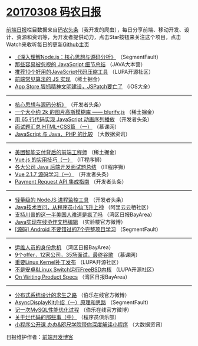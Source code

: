 # [20170308 码农日报](08.md)

[前端日报](https://qdkfweb.cn/c/news)栏目数据来自[码农头条](https://toutiao.qdkfweb.cn/)（我开发的爬虫），每日分享前端、移动开发、设计、资源和资讯等，为开发者提供动力，点击Star按钮来关注这个项目，点击Watch来收听每日的更新[Github主页](https://github.com/kujian/frontendDaily)
* [《深入理解Node.js：核心思想与源码分析》](https://toutiao.qdkfweb.cn/29311.html) （SegmentFault）
* [那些容易被忽视的 JavaScript 细节总结](https://toutiao.qdkfweb.cn/29209.html) （JAVA大本营）
* [推荐10个好用的JavaScript代码压缩工具](https://toutiao.qdkfweb.cn/29205.html) （LUPA开源社区）
* [前端常见算法的 JS 实现](https://toutiao.qdkfweb.cn/29283.html) （稀土掘金）
* [App Store 狠抓精神文明建设，JSPatch要亡了](https://toutiao.qdkfweb.cn/29184.html) （iOS大全）

***
* [核心思想与源码分析》](https://toutiao.qdkfweb.cn/29222.html) （开发者头条）
* [一个大小约 2k 的图片高斯模糊库 —— blurify.js](https://toutiao.qdkfweb.cn/29266.html) （稀土掘金）
* [用 65 行代码实现 JavaScript 动画序列播放](https://toutiao.qdkfweb.cn/29278.html) （开发者头条）
* [面试题汇总 HTML+CSS篇 （一）](https://toutiao.qdkfweb.cn/29182.html) （慕课网）
* [JavaScript 与 Java、PHP 的比较](https://toutiao.qdkfweb.cn/29253.html) （大数据资讯）

***
* [美团智能支付背后的前端工程师](https://toutiao.qdkfweb.cn/29267.html) （稀土掘金）
* [Vue.js 的实用技巧（一）](https://toutiao.qdkfweb.cn/29262.html) （IT程序狮）
* [各大公司 Java 后端开发面试题总结](https://toutiao.qdkfweb.cn/29260.html) （IT程序狮）
* [Vue 2.1.7 源码学习（一）](https://toutiao.qdkfweb.cn/29274.html) （开发者头条）
* [Payment Request API 集成指南](https://toutiao.qdkfweb.cn/29217.html) （开发者头条）

***
* [轻量级的 NodeJS 进程监控工具](https://toutiao.qdkfweb.cn/29220.html) （开发者头条）
* [Java技术百问，从程序员小仙飞升上神](https://toutiao.qdkfweb.cn/29200.html) （阿里云云栖社区）
* [支持川普的这一半美国人难道是疯了吗](https://toutiao.qdkfweb.cn/29174.html) （湾区日报BayArea）
* [Java实现在线协作文档编辑](https://toutiao.qdkfweb.cn/29248.html) （实验楼官方微博）
* [[源码] Android 不要错过的7个完整项目学习](https://toutiao.qdkfweb.cn/29238.html) （SegmentFault）

***
* [运维人员的身份危机](https://toutiao.qdkfweb.cn/29175.html) （湾区日报BayArea）
* [9个offer，12家公司，35场面试，最终谷歌](https://toutiao.qdkfweb.cn/29180.html) （慕课网）
* [重要Linux Kernel补丁发布](https://toutiao.qdkfweb.cn/29203.html) （LUPA开源社区）
* [不是安卓&amp;Linux Switch运行FreeBSD内核](https://toutiao.qdkfweb.cn/29309.html) （LUPA开源社区）
* [On Writing Product Specs](https://toutiao.qdkfweb.cn/29173.html) （湾区日报BayArea）

***
* [分布式系统设计的求生之路](https://toutiao.qdkfweb.cn/29269.html) （伯乐在线官方微博）
* [AsyncDisplayKit介绍（一）原理和思路](https://toutiao.qdkfweb.cn/29239.html) （SegmentFault）
* [记一次MySQL性能优化过程](https://toutiao.qdkfweb.cn/29271.html) （伯乐在线官方微博）
* [关于烂代码的那些事（中）](https://toutiao.qdkfweb.cn/29212.html) （程序员俱乐部）
* [小程序公开课 办办&amp;咫尺学院带你深度解读小程序](https://toutiao.qdkfweb.cn/29250.html) （大数据资讯）

日报维护作者：[前端开发博客](https://qdkfweb.cn/) 